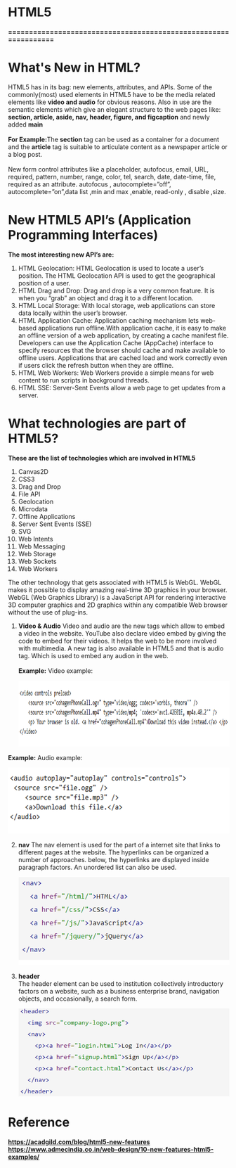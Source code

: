 # HTML5
<b>================================================================</b>
# What's New in HTML?
HTML5 has in its bag: new elements, attributes, and APIs. Some of the commonly(most) used elements in HTML5 have to be the media related elements like <b>video and audio</b> for obvious reasons.  Also in use are the semantic elements which give an elegant structure to the web pages like:<b> section, article, aside, nav, header, figure, and figcaption</b> and newly added <b>main</b><br/><br/>
  <b>For Example:</b>The <b>section</b> tag can be used as a container for a document and the <b>article</b> tag is suitable to articulate content as a newspaper article or a blog post.<br/><br/>
New form control attributes like a placeholder, autofocus, email, URL, required, pattern, number, range, color, tel, search, date, date-time, file, required as an attribute. autofocus , autocomplete=”off”, autocomplete=”on”,data list ,min and max ,enable, read-only , disable ,size.
# New HTML5 API’s (Application Programming Interfaces)
<b>The most interesting new API’s are:</b>
1. HTML Geolocation: HTML Geolocation is used to locate a user’s position. The HTML Geolocation API is used to get the geographical position of a user.
2. HTML Drag and Drop: Drag and drop is a very common feature. It is when you “grab” an object and drag it to a different location.
3. HTML Local Storage: With local storage, web applications can store data locally within the user’s browser.
4. HTML Application Cache: Application caching mechanism lets web-based applications run offline.With application cache, it is easy to make an offline version of a web application, by creating a cache manifest file. Developers can use the Application Cache (AppCache) interface to specify resources that the browser should cache and make available to offline users. Applications that are cached load and work correctly even if users click the refresh button when they are offline.
5. HTML Web Workers: Web Workers provide a simple means for web content to run scripts in background threads.
6. HTML SSE: Server-Sent Events allow a web page to get updates from a server.
# What technologies are part of HTML5?
<b> These are the list of technologies which are involved in HTML5</b><br/>
1. Canvas2D
2. CSS3
3. Drag and Drop
4. File API
5. Geolocation
6. Microdata
7. Offline Applications
8. Server Sent Events (SSE)
9. SVG
10. Web Intents
11. Web Messaging
12. Web Storage
13. Web Sockets
14. Web Workers

The other technology that gets associated with HTML5 is WebGL. WebGL makes it possible to display amazing real-time 3D graphics in your browser.  WebGL (Web Graphics Library) is a JavaScript API for rendering interactive 3D computer graphics and 2D graphics within any compatible Web browser without the use of plug-ins.<br/>
1. <b>Video & Audio</b>
   Video and audio are the new tags which allow to embed a video in the website. YouTube also declare video embed by giving the code to embed for their videos. It helps the         web to be more involved with multimedia. A new tag is also available in HTML5 and that is audio tag. Which is used to embed any audion in the web.<br/>
     <br/> <b> Example:</b> Video example:</br>
      <p align="center">
     <img src="https://github.com/ravigithub09/HTML5/blob/master/video%20ex.PNG" width="700" height="150" title="video" >
  </p>
    <b> Example:</b> Audio example:</br>
      <p align="center">
     <img src="https://github.com/ravigithub09/HTML5/blob/master/Audio%20ex.PNG" width="700" height="150" title="Audio" >
    </p>
  
  2. <b>nav</b>
     The nav element is used for the part of a internet site that links to different pages at the website. The hyperlinks can be organized a number of approaches. below, the          hyperlinks are displayed inside paragraph factors. An unordered list can also be used.<br/>
     
     <p align="center">
     <img src="https://github.com/ravigithub09/HTML5/blob/master/nav%20ex.PNG" width="500" height="200" title="nav" >
      </p>
  
  3. <b>header</b><br/>
     The header element can be used to institution collectively introductory factors on a website, such as a business enterprise brand, navigation objects, and occasionally, a        search form.<br/>
     
     <p align="center">
     <img src="https://github.com/ravigithub09/HTML5/blob/master/header%20ex.PNG" width="500" height="200" title="header">
      </p>

# Reference
<b>https://acadgild.com/blog/html5-new-features <br/>
https://www.admecindia.co.in/web-design/10-new-features-html5-examples/</b> 
  
  
 
  
